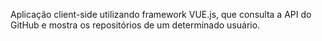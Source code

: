 Aplicação client-side utilizando framework VUE.js, que consulta a API do GitHub e mostra os repositórios de um determinado usuário.